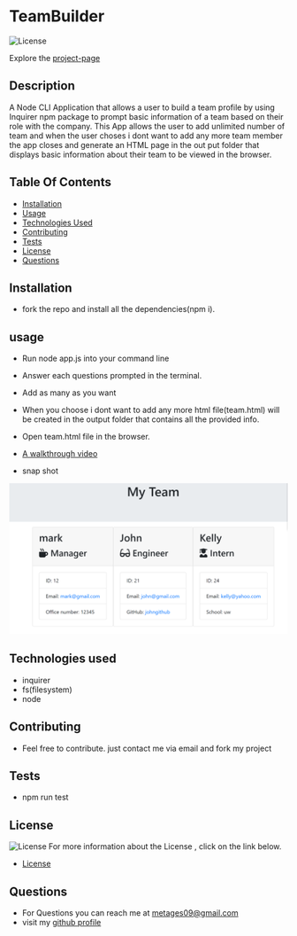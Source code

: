 # TeamBuilder

![License](https://img.shields.io/badge/License-MIT-green.svg "License Badge")
 
Explore the [project-page](https://github.com/Mgithub89/TeamBuilder.git)

## Description
  A Node CLI Application that allows a user to 
build a team profile by using Inquirer npm package to prompt basic information of a team based on their role with the company. This App allows the user to add unlimited number of team and when the user 
choses i dont want to add any more team member the app closes and generate an HTML page in the out put folder that displays basic information about their team to be viewed in the browser. 

## Table Of Contents 
* [Installation](#Installation)
* [Usage](#Usage)
* [Technologies Used](#Technologies-Used)
* [Contributing](#Contributing)
* [Tests](#Tests)
* [License](#License)
* [Questions](#Questions)

## Installation
* fork the repo and install all the dependencies(npm i).

## usage
* Run  node app.js  into your command line
* Answer each questions prompted in the terminal.
* Add as many as you want
* When you choose i dont want to add any more html file(team.html) will be created in the output folder that contains all the provided info.
* Open team.html file in the browser.
* [A walkthrough video](https://drive.google.com/file/d/1YlF9o-d_1Gi92EQF8RIgrwzFARy5ZeNr/view) 

* snap shot

![image](Assets/Screenshot.png)


## Technologies used
* inquirer
* fs(filesystem)
* node

## Contributing
* Feel free to contribute. just contact me via email and fork my project

## Tests
* npm run test

## License 
 ![License](https://img.shields.io/badge/License-MIT-green.svg "License Badge")
 For more information about the License , click on the link below.
 * [License](https://opensource.org/licenses/MIT)

## Questions
* For Questions you can reach me at [metages09@gmail.com](mailto:metages09@gmail.com)
* visit my [github profile](https://github.com/Mgithub89)
        